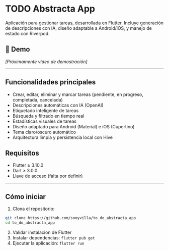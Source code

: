 # TODO Abstracta App

Aplicación para gestionar tareas, desarrollada en Flutter. Incluye generación de descripciones con IA, diseño adaptable a Android/iOS, y manejo de estado con Riverpod.

## 🎥 Demo

_[Próximamente video de demostración]_

---

## Funcionalidades principales

- Crear, editar, eliminar y marcar tareas (pendiente, en progreso, completada, cancelada)
- Descripciones automáticas con IA (OpenAI)
- Etiquetado inteligente de tareas
- Búsqueda y filtrado en tiempo real
- Estadísticas visuales de tareas
- Diseño adaptado para Android (Material) e iOS (Cupertino)
- Tema claro/oscuro automático
- Arquitectura limpia y persistencia local con Hive

## Requisitos

- Flutter ≥ 3.10.0
- Dart ≥ 3.0.0
- Llave de acceso (falta por definir)

---

## Cómo iniciar

1. Clona el repositorio:

```bash
git clone https://github.com/sooyvilla/to_do_abstracta_app
cd to_do_abstracta_app
```

2. Validar instalacion de Flutter
3. Instalar dependencias: `flutter pub get`
4. Ejecutar la aplicación: `flutter run`
